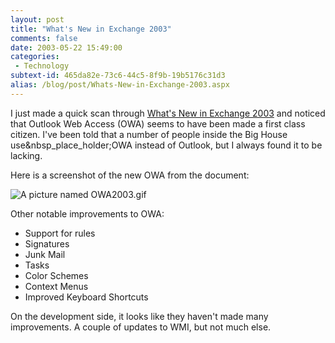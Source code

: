 ```yaml
---
layout: post
title: "What's New in Exchange 2003"
comments: false
date: 2003-05-22 15:49:00
categories:
 - Technology
subtext-id: 465da82e-73c6-44c5-8f9b-19b5176c31d3
alias: /blog/post/Whats-New-in-Exchange-2003.aspx
---
```



I just made a quick scan through [What's New in Exchange 2003](http://www.microsoft.com/downloads/details.aspx?familyid=84236bd9-ac54-4113-b037-c04a96a977fd&displaylang=en) and noticed that Outlook Web Access (OWA) seems to have been made a first class citizen. I've been told that a number of people inside the Big House use&nbsp_place_holder;OWA instead of Outlook, but I always found it to be lacking.

Here is a screenshot of the new OWA from the document:

![A picture named OWA2003.gif](http://www.peterprovost.org/images/myPictures/2003/05/22/OWA2003.gif)

Other notable improvements to OWA:

  * Support for rules
  * Signatures
  * Junk Mail
  * Tasks
  * Color Schemes
  * Context Menus
  * Improved Keyboard Shortcuts

On the development side, it looks like they haven't made many improvements. A couple of updates to WMI, but not much else.
